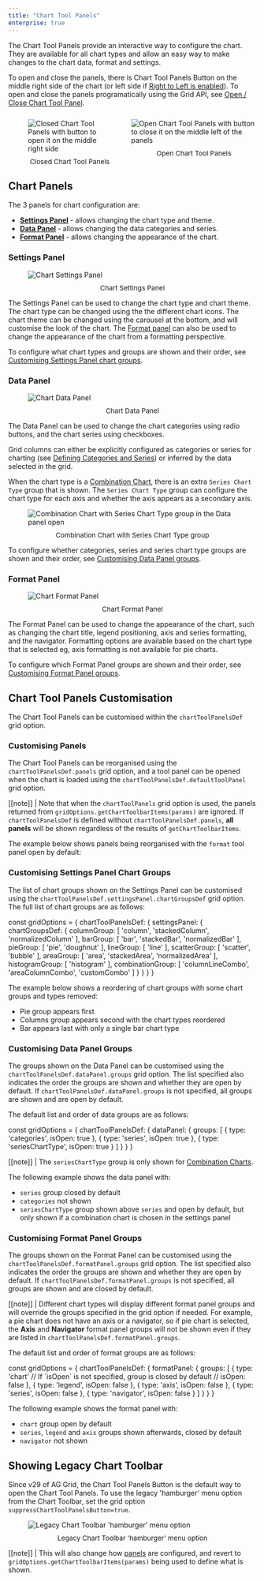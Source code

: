 ```yaml
---
title: "Chart Tool Panels"
enterprise: true
---
```


The Chart Tool Panels provide an interactive way to configure the chart. They are available for all chart types and allow an easy way to make changes to the chart data, format and settings.

To open and close the panels, there is Chart Tool Panels Button on the middle right side of the chart (or left side if [Right to Left is enabled](/rtl/)). To open and close the panels programatically using the Grid API, see [Open / Close Chart Tool Panel](/integrated-charts-api-chart-tool-panel/).

<div style="display: flex; margin-bottom: 25px; margin-top: 25px; margin-left: 40px; gap: 40px">
    <figure style="flex: 2; margin: 0;">
        <img src="resources/closed-charts-tool-panel.png" alt="Closed Chart Tool Panels with button to open it on the middle right side"/>
        <figcaption style="text-align: center; font-size: 0.85rem; margin-top: 10px;">Closed Chart Tool Panels</figcaption>
    </figure>
    <figure style="flex: 3; margin: 0;">
        <img src="resources/open-charts-tool-panel.png" alt="Open Chart Tool Panels with button to close it on the middle left of the panels"/>
        <figcaption style="text-align: center; font-size: 0.85rem; margin-top: 10px;">Open Chart Tool Panels</figcaption>
    </figure>
</div>

## Chart Panels

The 3 panels for chart configuration are:

- [**Settings Panel**](#settings-panel) - allows changing the chart type and theme.
- [**Data Panel**](#data-panel) - allows changing the data categories and series.
- [**Format Panel**](#format-panel) - allows changing the appearance of the chart.

### Settings Panel

<figure style="flex: 3;">
    <img src="resources/settings-panel.png" alt="Chart Settings Panel"/>
    <figcaption style="text-align: center; font-size: 0.85rem; margin-top: 10px;">Chart Settings Panel</figcaption>
</figure>

The Settings Panel can be used to change the chart type and chart theme. The chart type can be changed using the the different chart icons. The chart theme can be changed using the carousel at the bottom, and will customise the look of the chart. The [Format panel](#format-panel) can also be used to change the appearance of the chart from a formatting perspective.

To configure what chart types and groups are shown and their order, see [Customising Settings Panel chart groups](#customising-settings-panel-chart-groups).

### Data Panel

<figure style="flex: 3;">
    <img src="resources/data-panel.png" alt="Chart Data Panel"/>
    <figcaption style="text-align: center; font-size: 0.85rem; margin-top: 10px;">Chart Data Panel</figcaption>
</figure>

The Data Panel can be used to change the chart categories using radio buttons, and the chart series using checkboxes.

Grid columns can either be explicitly configured as categories or series for charting (see [Defining Categories and Series](/integrated-charts-range-chart/#defining-categories-and-series)) or inferred by the data selected in the grid.

When the chart type is a [Combination Chart](/combination-series), there is an extra `Series Chart Type` group that is shown. The `Series Chart Type` group can configure the chart type for each axis and whether the axis appears as a secondary axis.

<figure style="flex: 3;">
    <img src="resources/series-chart-type.png" alt="Combination Chart with Series Chart Type group in the Data panel open"/>
    <figcaption style="text-align: center; font-size: 0.85rem; margin-top: 10px;">Combination Chart with Series Chart Type group</figcaption>
</figure>

To configure whether categories, series and series chart type groups are shown and their order, see [Customising Data Panel groups](#customising-data-panel-groups).

### Format Panel

<figure style="flex: 3;">
    <img src="resources/format-panel.png" alt="Chart Format Panel"/>
    <figcaption style="text-align: center; font-size: 0.85rem; margin-top: 10px;">Chart Format Panel</figcaption>
</figure>

The Format Panel can be used to change the appearance of the chart, such as changing the chart title, legend positioning, axis and series formatting, and the navigator. Formatting options are available based on the chart type that is selected eg, axis formatting is not available for pie charts.

To configure which Format Panel groups are shown and their order, see [Customising Format Panel groups](#customising-format-panel-groups).

## Chart Tool Panels Customisation

The Chart Tool Panels can be customised within the `chartToolPanelsDef` grid option.

<api-documentation source='grid-options/properties.json' section='charts' names='["chartToolPanelsDef"]' ></api-documentation>

### Customising Panels

The Chart Tool Panels can be reorganised using the `chartToolPanelsDef.panels` grid option, and a tool panel can be opened when the chart is loaded using the `chartToolPanelsDef.defaultToolPanel` grid option.

[[note]]
| Note that when the `chartToolPanels` grid option is used, the panels returned from `gridOptions.getChartToolbarItems(params)` are ignored. If `chartToolPanelsDef` is defined without `chartToolPanelsDef.panels`, **all panels** will be shown regardless of the results of `getChartToolbarItems`.

The example below shows panels being reorganised with the `format` tool panel open by default:

<grid-example title='Customising chart tool panels' name='customise-panels' type='generated' options='{ "enterprise": true, "modules": ["clientside", "menu", "charts"] }'></grid-example>

### Customising Settings Panel Chart Groups

The list of chart groups shown on the Settings Panel can be customised using the `chartToolPanelsDef.settingsPanel.chartGroupsDef` grid option. The full list of chart groups are as follows:

<snippet>
const gridOptions = {
    chartToolPanelsDef: {
        settingsPanel: {
            chartGroupsDef: {
                columnGroup: [
                    'column',
                    'stackedColumn',
                    'normalizedColumn'
                ],
                barGroup: [
                    'bar',
                    'stackedBar',
                    'normalizedBar'
                ],
                pieGroup: [
                    'pie',
                    'doughnut'
                ],
                lineGroup: [
                    'line'
                ],
                scatterGroup: [
                    'scatter',
                    'bubble'
                ],
                areaGroup: [
                    'area',
                    'stackedArea',
                    'normalizedArea'
                ],
                histogramGroup: [
                    'histogram'
                ],
                combinationGroup: [
                    'columnLineCombo',
                    'areaColumnCombo',
                    'customCombo'
                ]
            }
        }
    }
}
</snippet>

The example below shows a reordering of chart groups with some chart groups and types removed:

* Pie group appears first
* Columns group appears second with the chart types reordered
* Bar appears last with only a single bar chart type

<grid-example title='Customising settings panel chart groups' name='customise-chart-groups' type='generated' options='{ "enterprise": true, "modules": ["clientside", "menu", "charts"] }'></grid-example>

### Customising Data Panel Groups

The groups shown on the Data Panel can be customised using the `chartToolPanelsDef.dataPanel.groups` grid option. The list specified also indicates the order the groups are shown and whether they are open by default. If `chartToolPanelsDef.dataPanel.groups` is not specified, all groups are shown and are open by default.

The default list and order of data groups are as follows:

<snippet>
const gridOptions = {
    chartToolPanelsDef: {
        dataPanel: {
            groups: [
                { type: 'categories', isOpen: true },
                { type: 'series', isOpen: true },
                { type: 'seriesChartType', isOpen: true }
            ]
        }
    }
}
</snippet>

[[note]]
| The `seriesChartType` group is only shown for [Combination Charts](/charts-combination-series/).

The following example shows the data panel with:

* `series` group closed by default
* `categories` not shown
* `seriesChartType` group shown above `series` and open by default, but only shown if a combination chart is chosen in the settings panel

<grid-example title='Customising data panel groups' name='customise-data-groups' type='generated' options='{ "enterprise": true, "modules": ["clientside", "menu", "charts"] }'></grid-example>

### Customising Format Panel Groups

The groups shown on the Format Panel can be customised using the `chartToolPanelsDef.formatPanel.groups` grid option. The list specified also indicates the order the groups are shown and whether they are open by default. If `chartToolPanelsDef.formatPanel.groups` is not specified, all groups are shown and are closed by default.

[[note]]
| Different chart types will display different format panel groups and will override the groups specified in the grid option if needed. For example, a pie chart does not have an axis or a navigator, so if pie chart is selected, the **Axis** and **Navigator** format panel groups will not be shown even if they are listed in `chartToolPanelsDef.formatPanel.groups`.

The default list and order of format groups are as follows:

<snippet>
const gridOptions = {
    chartToolPanelsDef: {
        formatPanel: {
            groups: [
                {
                    type: 'chart'
                    // If `isOpen` is not specified, group is closed by default
                    // isOpen: false
                },
                { type: 'legend', isOpen: false },
                { type: 'axis', isOpen: false },
                { type: 'series', isOpen: false },
                { type: 'navigator', isOpen: false }
            ]
        }
    }
}
</snippet>

The following example shows the format panel with:

* `chart` group open by default
* `series`, `legend` and `axis` groups shown afterwards, closed by default
* `navigator` not shown

<grid-example title='Customising format panel groups' name='customise-format-groups' type='generated' options='{ "enterprise": true, "modules": ["clientside", "menu", "charts"] }'></grid-example>

## Showing Legacy Chart Toolbar

Since v29 of AG Grid, the Chart Tool Panels Button is the default way to open the Chart Tool Panels. To use the legacy 'hamburger' menu option from the Chart Toolbar, set the grid option `suppressChartToolPanelsButton=true`.

<figure style="flex: 3;">
    <img src="resources/legacy-charts-toolbar.png" alt="Legacy Chart Toolbar 'hamburger' menu option"/>
    <figcaption style="text-align: center; font-size: 0.85rem; margin-top: 10px;">Legacy Chart Toolbar 'hamburger' menu option</figcaption>
</figure>

[[note]]
| This will also change how [panels](#customising-panels) are configured, and revert to `gridOptions.getChartToolbarItems(params)` being used to define what is shown.

